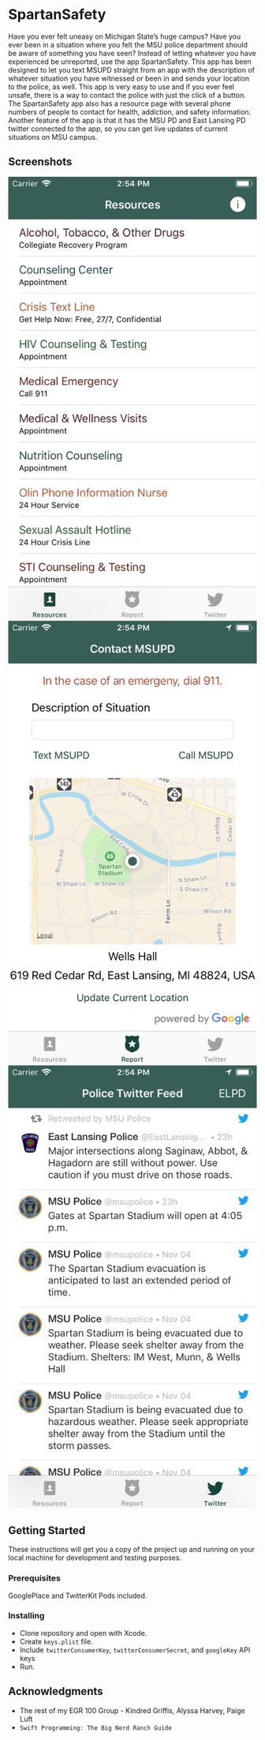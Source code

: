 # SpartanSafety

Have you ever felt uneasy on Michigan State’s huge campus? Have you ever been in a situation where you felt the MSU police department should be aware of something you have seen? Instead of letting whatever you have experienced be unreported, use the app SpartanSafety.
This app has been designed to let you text MSUPD straight from an app with the description of whatever situation you have witnessed or been in and sends your location to the police, as well.
This app is very easy to use and if you ever feel unsafe, there is a way to contact the police with just the click of a button. The SpartanSafety app also has a resource page with several phone numbers of people to contact for health, addiction, and safety information.
Another feature of the app is that it has the MSU PD and East Lansing PD twitter connected to the app, so you can get live updates of current situations on MSU campus.

## Screenshots

![Resources Tab](Screen%20Shots/Simulator%20Screen%20Shot%20-%20iPhone%208%20-%202017-11-05%20at%2014.54.30.png)
![Report Tab](Screen%20Shots/Simulator%20Screen%20Shot%20-%20iPhone%208%20-%202017-11-05%20at%2014.54.37.png)
![Twitter Tab](Screen%20Shots/Simulator%20Screen%20Shot%20-%20iPhone%208%20-%202017-11-05%20at%2014.54.41.png)

## Getting Started

These instructions will get you a copy of the project up and running on your local machine for development and testing purposes.

### Prerequisites

GooglePlace and TwitterKit Pods included.

### Installing

* Clone repository and open with Xcode.
* Create `keys.plist` file.
* Include `twitterConsumerKey`, `twitterConsumerSecret`, and `googleKey` API keys
* Run.

## Acknowledgments

* The rest of my EGR 100 Group - Kindred Griffis, Alyssa Harvey, Paige Luft
* `Swift Programming: The Big Nerd Ranch Guide`
